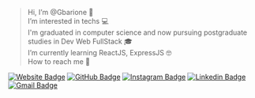 > Hi, I’m @Gbarione 👋 </br>
> I’m interested in techs	💻 </br>
> I'm graduated in computer science and now pursuing postgraduate studies in Dev Web FullStack	🎓 </br>
> I’m currently learning ReactJS, ExpressJS	🤓 </br>
> How to reach me	🔎 </br>



[![Website Badge](https://img.shields.io/badge/-gustavoBarione-627379?style=flat-square&link=https://www.gustavobarione.com.br)](https://www.gustavobarione.com.br)
[![GitHub Badge](https://img.shields.io/badge/-Gbarione-000000?style=flat-square&logo=github&logoColor=white&link=https://github.com/Gbarione)](https://github.com/Gbarione)
[![Instagram Badge](https://img.shields.io/badge/-@g.barione-e4405f?style=flat-square&logo=instagram&logoColor=white&link=https://www.instagram.com/g.barione/?hl=pt)](https://www.instagram.com/g.barione/?hl=pt)
[![Linkedin Badge](https://img.shields.io/badge/-Gustavo-1ca0f1?style=flat-square&logo=Linkedin&logoColor=white&link=https://www.linkedin.com/in/gustavo-barione-4964427b/)](https://www.linkedin.com/in/gustavo-barione-4964427b/)
[![Gmail Badge](https://img.shields.io/badge/-contato@gustavobarione.com.br-c14438?style=flat-square&logo=Gmail&logoColor=white&link=mailto:contato@gustavobarione.com.br)](mailto:contato@gustavobarione.com.br)
<br />
